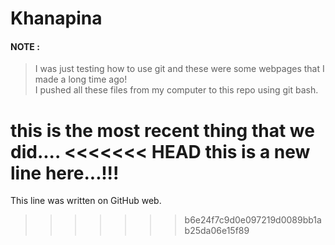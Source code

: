 # Khanapina 

#### NOTE :
>I was just testing how to use git and these were some webpages that I made a long time ago!<br>
>I pushed all these files from my computer to this repo using git bash.





this is the most recent thing that we did....
<<<<<<< HEAD
this is a new line here...!!!
=======
This line was written on GitHub web.
>>>>>>> b6e24f7c9d0e097219d0089bb1ab25da06e15f89
